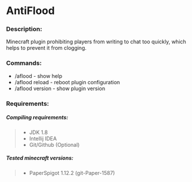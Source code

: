 # AntiFlood

<h3>Description:</h3>

Minecraft plugin prohibiting players from writing to chat too quickly, which helps to prevent it from clogging.

<h3>Commands:</h3>

<ul>
    <li>/aflood - show help</li>
    <li>/aflood reload - reboot plugin configuration</li>
    <li>/aflood version - show plugin version</li>
</ul>

<h3>Requirements:</h3>

<h5>Compiling requirements:</h5>
<blockquote>
    <ul>
        <li>JDK 1.8</li>
        <li>Intellij IDEA</li>
        <li>Git/Github (Optional)</li>
    </ul>
</blockquote>

<h5>Tested minecraft versions:</h5>
<blockquote>
    <ul>
        <li>PaperSpigot 1.12.2 (git-Paper-1587)</li>
    </ul>
</blockquote>
